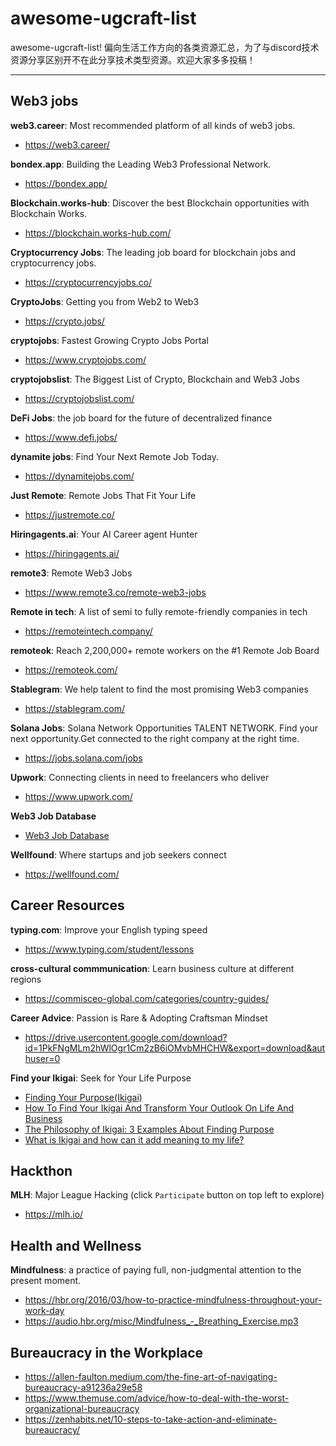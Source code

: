 # awesome-ugcraft-list
awesome-ugcraft-list!
偏向生活工作方向的各类资源汇总，为了与discord技术资源分享区别开不在此分享技术类型资源。欢迎大家多多投稿！

---

## Web3 jobs

**web3.career**: Most recommended platform of all kinds of web3 jobs.

- <https://web3.career/>

**bondex.app**: Building the Leading Web3 Professional Network.

- <https://bondex.app/>

**Blockchain.works-hub**: Discover the best Blockchain opportunities with Blockchain Works.

- <https://blockchain.works-hub.com/>

**Cryptocurrency Jobs**: The leading job board for blockchain jobs and cryptocurrency jobs.

- <https://cryptocurrencyjobs.co/>

**CryptoJobs**: Getting you from Web2 to Web3

- <https://crypto.jobs/>


**cryptojobs**: Fastest Growing Crypto Jobs Portal

- <https://www.cryptojobs.com/>

**cryptojobslist**: The Biggest List of Crypto, Blockchain and Web3 Jobs

- <https://cryptojobslist.com/>

**DeFi Jobs**: the job board for the future of decentralized finance

- <https://www.defi.jobs/>

**dynamite jobs**: Find Your Next Remote Job Today.

- <https://dynamitejobs.com/>

**Just Remote**: Remote Jobs That Fit Your Life

- <https://justremote.co/>

**Hiringagents.ai**: Your AI Career agent Hunter

- <https://hiringagents.ai/>

**remote3**: Remote Web3 Jobs

- <https://www.remote3.co/remote-web3-jobs>

**Remote in tech**: A list of semi to fully remote-friendly companies in tech

- <https://remoteintech.company/>

**remoteok**: Reach 2,200,000+ remote workers on the #1 Remote Job Board

- <https://remoteok.com/>

**Stablegram**: We help talent to find the most promising Web3 companies

- <https://stablegram.com/>

**Solana Jobs**: Solana Network Opportunities TALENT NETWORK. Find your next opportunity.Get connected to the right company at the right time.

- <https://jobs.solana.com/jobs>

**Upwork**: Connecting clients in need to freelancers who deliver

- <https://www.upwork.com/>

**Web3 Job Database**

- [Web3 Job Database](https://docs.google.com/spreadsheets/d/1jxymnRoNf05quL4QCr69702AEAC1QQroX-_gl9iNz_A/edit?gid=870926729#gid=870926729)

**Wellfound**: Where startups and job seekers connect

- <https://wellfound.com/>



## Career Resources

**typing.com**: Improve your English typing speed

- <https://www.typing.com/student/lessons>

**cross-cultural commmunication**: Learn business culture at different regions
- <https://commisceo-global.com/categories/country-guides/> 

**Career Advice**: Passion is Rare & Adopting Craftsman Mindset
- <https://drive.usercontent.google.com/download?id=1PkFNgMLm2hWlOgr1Cm2zB6iOMvbMHCHW&export=download&authuser=0>

**Find your Ikigai**: Seek for Your Life Purpose
- [Finding Your Purpose(Ikigai)](https://benmeer.com/newsletter/ikigai/)
- [How To Find Your Ikigai And Transform Your Outlook On Life And Business](https://www.forbes.com/sites/chrismyers/2018/02/23/how-to-find-your-ikigai-and-transform-your-outlook-on-life-and-business/?sh=7f27a3022ed4)
- [The Philosophy of Ikigai: 3 Examples About Finding Purpose](https://positivepsychology.com/ikigai/)
- [What is Ikigai and how can it add meaning to my life?](https://getmarlee.com/blog/what-is-ikigai)

## Hackthon

**MLH**: Major League Hacking (click `Participate` button on top left to explore)
- <https://mlh.io/>


## Health and Wellness

**Mindfulness**: a practice of paying full, non-judgmental attention to the present moment.
- <https://hbr.org/2016/03/how-to-practice-mindfulness-throughout-your-work-day>
- <https://audio.hbr.org/misc/Mindfulness_-_Breathing_Exercise.mp3>

## Bureaucracy in the Workplace
- <https://allen-faulton.medium.com/the-fine-art-of-navigating-bureaucracy-a91236a29e58>
- <https://www.themuse.com/advice/how-to-deal-with-the-worst-organizational-bureaucracy>
- <https://zenhabits.net/10-steps-to-take-action-and-eliminate-bureaucracy/>